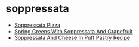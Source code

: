 # soppressata

 * [Soppressata Pizza](../../index/s/soppressata-pizza-15116.json)
 * [Spring Greens With Soppressata And Grapefruit](../../index/s/spring-greens-with-soppressata-and-grapefruit-104934.json)
 * [Soppressata And Cheese In Puff Pastry Recipe](../../index/s/soppressata-and-cheese-in-puff-pastry-recipe.json)

